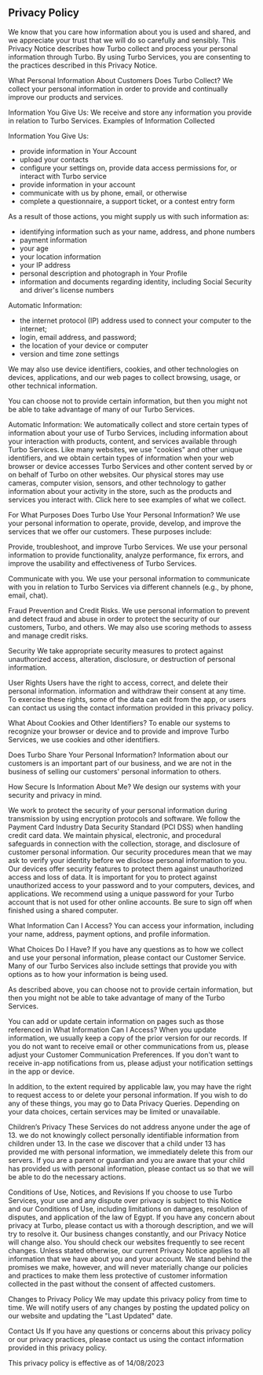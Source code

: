 Privacy Policy
-----------------------------------------------------------------------------------

We know that you care how information about you is used and shared, and we appreciate your trust that we will do so carefully and sensibly. This Privacy Notice describes how Turbo collect and process your personal information through Turbo. By using Turbo Services, you are consenting to the practices described in this Privacy Notice.

What Personal Information About Customers Does Turbo Collect?
We collect your personal information in order to provide and continually improve our products and services.

Information You Give Us: We receive and store any information you provide in relation to Turbo Services. 
Examples of Information Collected

Information You Give Us:
- provide information in Your Account
- upload your contacts
- configure your settings on, provide data access permissions for, or interact with Turbo service
- provide information in your account 
- communicate with us by phone, email, or otherwise
- complete a questionnaire, a support ticket, or a contest entry form

As a result of those actions, you might supply us with such information as:
- identifying information such as your name, address, and phone numbers
- payment information
- your age
- your location information
- your IP address
- personal description and photograph in Your Profile
- information and documents regarding identity, including Social Security and driver's license numbers

Automatic Information:
- the internet protocol (IP) address used to connect your computer to the internet;
- login, email address, and password;
- the location of your device or computer
- version and time zone settings

We may also use device identifiers, cookies, and other technologies on devices, applications, and our web pages to collect browsing, usage, or other technical information.

 You can choose not to provide certain information, but then you might not be able to take advantage of many of our Turbo Services.

Automatic Information: We automatically collect and store certain types of information about your use of Turbo Services, including information about your interaction with products, content, and services available through Turbo Services. Like many websites, we use "cookies" and other unique identifiers, and we obtain certain types of information when your web browser or device accesses Turbo  Services and other content served by or on behalf of Turbo on other websites. Our physical stores may use cameras, computer vision, sensors, and other technology to gather information about your activity in the store, such as the products and services you interact with. Click here to see examples of what we collect.

For What Purposes Does Turbo Use Your Personal Information?
We use your personal information to operate, provide, develop, and improve the services that we offer our customers. These purposes include:

Provide, troubleshoot, and improve Turbo Services. We use your personal information to provide functionality, analyze performance, fix errors, and improve the usability and effectiveness of Turbo Services.

Communicate with you. We use your personal information to communicate with you in relation to Turbo Services via different channels (e.g., by phone, email, chat).

Fraud Prevention and Credit Risks. We use personal information to prevent and detect fraud and abuse in order to protect the security of our customers, Turbo, and others. We may also use scoring methods to assess and manage credit risks.

Security We take appropriate security measures to protect against unauthorized access, alteration, disclosure, or destruction of personal information.

User Rights Users have the right to access, correct, and delete their personal information. information and withdraw their consent at any time. To exercise these rights, some of the data can edit from the app, or users can contact us using the contact information provided in this privacy policy.

What About Cookies and Other Identifiers?
To enable our systems to recognize your browser or device and to provide and improve Turbo Services, we use cookies and other identifiers.

Does Turbo Share Your Personal Information?
Information about our customers is an important part of our business, and we are not in the business of selling our customers' personal information to others.

How Secure Is Information About Me?
We design our systems with your security and privacy in mind.

We work to protect the security of your personal information during transmission by using encryption protocols and software.
We follow the Payment Card Industry Data Security Standard (PCI DSS) when handling credit card data.
We maintain physical, electronic, and procedural safeguards in connection with the collection, storage, and disclosure of customer personal information. Our security procedures mean that we may ask to verify your identity before we disclose personal information to you.
Our devices offer security features to protect them against unauthorized access and loss of data.
It is important for you to protect against unauthorized access to your password and to your computers, devices, and applications. We recommend using a unique password for your Turbo account that is not used for other online accounts. Be sure to sign off when finished using a shared computer.

What Information Can I Access?
You can access your information, including your name, address, payment options, and profile information.

What Choices Do I Have?
If you have any questions as to how we collect and use your personal information, please contact our Customer Service. Many of our Turbo Services also include settings that provide you with options as to how your information is being used.

As described above, you can choose not to provide certain information, but then you might not be able to take advantage of many of the Turbo  Services.

You can add or update certain information on pages such as those referenced in What Information Can I Access? When you update information, we usually keep a copy of the prior version for our records.
If you do not want to receive email or other communications from us, please adjust your Customer Communication Preferences. If you don't want to receive in-app notifications from us, please adjust your notification settings in the app or device.

In addition, to the extent required by applicable law, you may have the right to request access to or delete your personal information. If you wish to do any of these things, you may go to Data Privacy Queries. Depending on your data choices, certain services may be limited or unavailable.

Children’s Privacy These Services do not address anyone under the age of 13. we do not knowingly collect personally identifiable information from children under 13. In the case we discover that a child under 13 has provided me with personal information, we immediately delete this from our servers. If you are a parent or guardian and you are aware that your child has provided us with personal information, please contact us so that we will be able to do the necessary actions.

Conditions of Use, Notices, and Revisions
If you choose to use Turbo Services, your use and any dispute over privacy is subject to this Notice and our Conditions of Use, including limitations on damages, resolution of disputes, and application of the law of Egypt. If you have any concern about privacy at Turbo, please contact us with a thorough description, and we will try to resolve it. Our business changes constantly, and our Privacy Notice will change also. You should check our websites frequently to see recent changes. Unless stated otherwise, our current Privacy Notice applies to all information that we have about you and your account. We stand behind the promises we make, however, and will never materially change our policies and practices to make them less protective of customer information collected in the past without the consent of affected customers.


Changes to Privacy Policy We may update this privacy policy from time to time. We will notify users of any changes by posting the updated policy on our website and updating the "Last Updated" date.

Contact Us If you have any questions or concerns about this privacy policy or our privacy practices, please contact us using the contact information provided in this privacy policy.

This privacy policy is effective as of 14/08/2023
